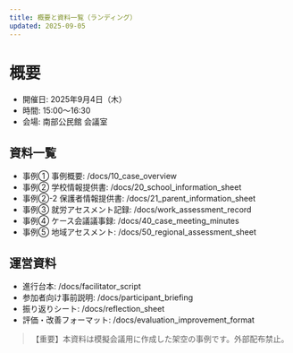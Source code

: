 ```yaml
---
title: 概要と資料一覧（ランディング）
updated: 2025-09-05
---
```


# 概要

- 開催日: 2025年9月4日（木）
- 時間: 15:00～16:30
- 会場: 南部公民館 会議室

## 資料一覧

- 事例① 事例概要: /docs/10_case_overview
- 事例② 学校情報提供書: /docs/20_school_information_sheet
- 事例②-2 保護者情報提供書: /docs/21_parent_information_sheet
- 事例③ 就労アセスメント記録: /docs/work_assessment_record
- 事例④ ケース会議議事録: /docs/40_case_meeting_minutes
- 事例⑤ 地域アセスメント: /docs/50_regional_assessment_sheet

## 運営資料
- 進行台本: /docs/facilitator_script
- 参加者向け事前説明: /docs/participant_briefing
- 振り返りシート: /docs/reflection_sheet
- 評価・改善フォーマット: /docs/evaluation_improvement_format

> 【重要】本資料は模擬会議用に作成した架空の事例です。外部配布禁止。

